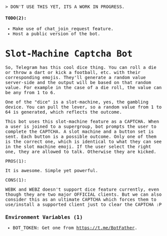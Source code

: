 <samp>
> DON'T USE THIS YET, ITS A WORK IN PROGRESS.

#### TODO(2):

- Make use of chat_join_request feature.
- Host a public version of the bot.

# Slot-Machine Captcha Bot

So, Telegram has this cool dice thing. You can roll a die or throw a dart or
kick a football, etc. with their corresponding emojis. They'll generate a random
value server-side and the output will be based on that random value. For example
in the case of a die roll, the value can be any from 1 to 6.

One of the "dice" is a slot-machine, yes, the gambling device. You can pull the
lever, so a random value from 1 to 64 is generated, which reflects the outcome.

This bot uses this slot-machine feature as a CAPTCHA. When a user is joined to a
supergroup, bot prompts the user to complete the CAPTCHA. A slot machine and a
button set is sent. Each button is a possible outcome. Only one of them is the
correct one, which is identical to what they can see in the slot machine emoji.
If the user select the right one, they are allowed to talk. Otherwise they are
kicked.

PROS(1):

It is awesome. Simple yet powerful.

CONS(1):

WEBK and WEBZ doesn't support dice feature currently, even though they are two
major OFFICIAL clients. But we can also consider this as an ultimate CAPTCHA
which forces them to use/install a supported client just to clear the CAPTCHA :P

### Environment Variables (1)

- BOT_TOKEN: Get one from <https://t.me/BotFather>.

</samp>
